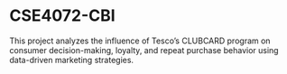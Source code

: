 # CSE4072-CBI
This project analyzes the influence of Tesco’s CLUBCARD program on consumer decision-making, loyalty, and repeat purchase behavior using data-driven marketing strategies.
